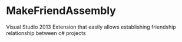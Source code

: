 MakeFriendAssembly
==================

Visual Studio 2013 Extension that easily allows establishing friendship relationship between c# projects
